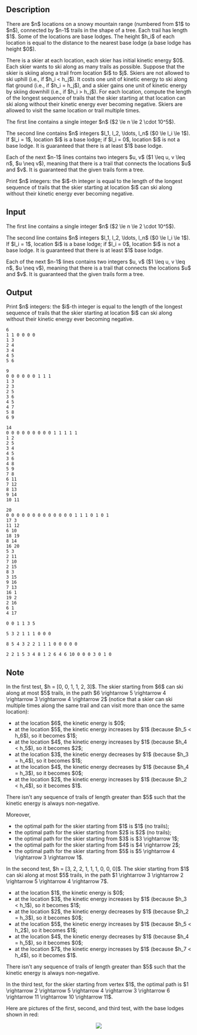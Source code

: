 ## Description

<div><p>There are $n$ locations on a snowy mountain range (numbered from $1$ to $n$), connected by $n-1$ trails in the shape of a tree. Each trail has length $1$. Some of the locations are base lodges. The height $h_i$ of each location is equal to the distance to the nearest base lodge (a base lodge has height $0$).</p><p>There is a skier at each location, each skier has initial kinetic energy $0$. Each skier wants to ski along as many trails as possible. Suppose that the skier is skiing along a trail from location $i$ to $j$. Skiers are not allowed to ski uphill (i.e., if $h_i &lt; h_j$). It costs one unit of kinetic energy to ski along flat ground (i.e., if $h_i = h_j$), and a skier gains one unit of kinetic energy by skiing downhill (i.e., if $h_i &gt; h_j$). For each location, compute the length of the longest sequence of trails that the skier starting at that location can ski along without their kinetic energy ever becoming negative. Skiers are allowed to visit the same location or trail multiple times.</p></div><div class="input-specification"><p>The first line contains a single integer $n$ ($2 \le n \le 2 \cdot 10^5$).</p><p>The second line contains $n$ integers $l_1, l_2, \ldots, l_n$ ($0 \le l_i \le 1$). If $l_i = 1$, location $i$ is a base lodge; if $l_i = 0$, location $i$ is not a base lodge. It is guaranteed that there is at least $1$ base lodge.</p><p>Each of the next $n-1$ lines contains two integers $u, v$ ($1 \leq u, v \leq n$, $u \neq v$), meaning that there is a trail that connects the locations $u$ and $v$. It is guaranteed that the given trails form a tree.</p></div><div class="output-specification"><p>Print $n$ integers: the $i$-th integer is equal to the length of the longest sequence of trails that the skier starting at location $i$ can ski along without their kinetic energy ever becoming negative.</p></div>

## Input

<p>The first line contains a single integer $n$ ($2 \le n \le 2 \cdot 10^5$).</p><p>The second line contains $n$ integers $l_1, l_2, \ldots, l_n$ ($0 \le l_i \le 1$). If $l_i = 1$, location $i$ is a base lodge; if $l_i = 0$, location $i$ is not a base lodge. It is guaranteed that there is at least $1$ base lodge.</p><p>Each of the next $n-1$ lines contains two integers $u, v$ ($1 \leq u, v \leq n$, $u \neq v$), meaning that there is a trail that connects the locations $u$ and $v$. It is guaranteed that the given trails form a tree.</p>

## Output

<p>Print $n$ integers: the $i$-th integer is equal to the length of the longest sequence of trails that the skier starting at location $i$ can ski along without their kinetic energy ever becoming negative.</p>





```input1
6
1 1 0 0 0 0
1 3
2 4
3 4
4 5
5 6
```




```input2
9
0 0 0 0 0 0 1 1 1
1 3
2 3
2 5
3 6
4 5
4 7
5 8
6 9
```




```input3
14
0 0 0 0 0 0 0 0 0 1 1 1 1 1
1 2
2 5
3 4
4 5
3 6
4 8
5 9
7 8
6 11
7 12
8 13
9 14
10 11
```




```input4
20
0 0 0 0 0 0 0 0 0 0 0 0 0 1 1 1 0 1 0 1
17 3
11 12
6 10
18 19
8 14
16 20
5 3
2 11
7 10
2 15
8 3
3 15
9 16
7 13
16 1
19 2
2 16
6 1
4 17
```




```output1
0 0 1 1 3 5
```




```output2
5 3 2 1 1 1 0 0 0
```




```output3
8 5 4 3 2 2 1 1 1 0 0 0 0 0
```




```output4
2 2 1 5 3 4 8 1 2 6 4 6 10 0 0 0 3 0 1 0
```



## Note

<p>In the first test, $h = [0, 0, 1, 1, 2, 3]$. The skier starting from $6$ can ski along at most $5$ trails, in the path $6 \rightarrow 5 \rightarrow 4 \rightarrow 3 \rightarrow 4 \rightarrow 2$ (notice that a skier can ski multiple times along the same trail and can visit more than once the same location): </p><ul> <li> at the location $6$, the kinetic energy is $0$; </li><li> at the location $5$, the kinetic energy increases by $1$ (because $h_5 &lt; h_6$), so it becomes $1$; </li><li> at the location $4$, the kinetic energy increases by $1$ (because $h_4 &lt; h_5$), so it becomes $2$; </li><li> at the location $3$, the kinetic energy decreases by $1$ (because $h_3 = h_4$), so it becomes $1$; </li><li> at the location $4$, the kinetic energy decreases by $1$ (because $h_4 = h_3$), so it becomes $0$; </li><li> at the location $2$, the kinetic energy increases by $1$ (because $h_2 &lt; h_4$), so it becomes $1$. </li></ul><p>There isn't any sequence of trails of length greater than $5$ such that the kinetic energy is always non-negative.</p><p>Moreover, </p><ul> <li> the optimal path for the skier starting from $1$ is $1$ (no trails); </li><li> the optimal path for the skier starting from $2$ is $2$ (no trails); </li><li> the optimal path for the skier starting from $3$ is $3 \rightarrow 1$; </li><li> the optimal path for the skier starting from $4$ is $4 \rightarrow 2$; </li><li> the optimal path for the skier starting from $5$ is $5 \rightarrow 4 \rightarrow 3 \rightarrow 1$. </li></ul><p>In the second test, $h = [3, 2, 2, 1, 1, 1, 0, 0, 0]$. The skier starting from $1$ can ski along at most $5$ trails, in the path $1 \rightarrow 3 \rightarrow 2 \rightarrow 5 \rightarrow 4 \rightarrow 7$. </p><ul> <li> at the location $1$, the kinetic energy is $0$; </li><li> at the location $3$, the kinetic energy increases by $1$ (because $h_3 &lt; h_1$), so it becomes $1$; </li><li> at the location $2$, the kinetic energy decreases by $1$ (because $h_2 = h_3$), so it becomes $0$; </li><li> at the location $5$, the kinetic energy increases by $1$ (because $h_5 &lt; h_2$), so it becomes $1$; </li><li> at the location $4$, the kinetic energy decreases by $1$ (because $h_4 = h_5$), so it becomes $0$; </li><li> at the location $7$, the kinetic energy increases by $1$ (because $h_7 &lt; h_4$), so it becomes $1$. </li></ul><p>There isn't any sequence of trails of length greater than $5$ such that the kinetic energy is always non-negative.</p><p>In the third test, for the skier starting from vertex $1$, the optimal path is $1 \rightarrow 2 \rightarrow 5 \rightarrow 4 \rightarrow 3 \rightarrow 6 \rightarrow 11 \rightarrow 10 \rightarrow 11$.</p><p>Here are pictures of the first, second, and third test, with the base lodges shown in red:</p><center> <img class="tex-graphics" src="file://sfKk8Go3.png" style="max-width: 100.0%;max-height: 100.0%;"> </center>
